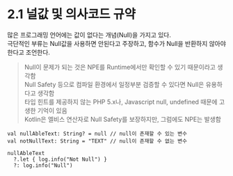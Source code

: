 # 2.1 널값 및 의사코드 규약

많은 프로그래밍 언어에는 값이 없다는 개념(Null)을 가지고 있다.  
극단적인 부류는 Null값을 사용하면 안된다고 주장하고, 함수가 Null을 반환하지 않아야 한다고 조언한다.

> Null이 문제가 되는 것은 NPE를 Runtime에서만 확인할 수 있기 때문이라고 생각함  
> Null Safety 등으로 컴파일 환경에서 일정부분 검증할 수 있다면 Null은 유용하다고 생각함  
> 타입 힌트를 제공하지 않는 PHP 5.x나, Javascript null, undefined 때문에 고생한 기억이 있음  
> Kotlin은 엘비스 연산자로 Null Safety를 보장하지만, 그럼에도 NPE는 발생함  

```
val nullAbleText: String? = null // null이 존재할 수 있는 변수
val notNullText: String = "TEXT" // null이 존재할 수 없는 변수

nullAbleText
  ?.let { log.info("Not Null") } 
  ?: log.info("Null")
```
